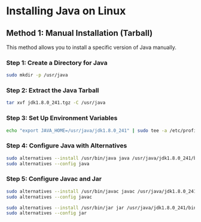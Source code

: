# Installing Java on Linux

## Method 1: Manual Installation (Tarball)

This method allows you to install a specific version of Java manually.

### **Step 1: Create a Directory for Java**
```bash
sudo mkdir -p /usr/java

```

### **Step 2: Extract the Java Tarball**
```bash
tar xvf jdk1.8.0_241.tgz -C /usr/java
```

### **Step 3: Set Up Environment Variables**
```bash
echo "export JAVA_HOME=/usr/java/jdk1.8.0_241" | sudo tee -a /etc/profile
```

### **Step 4: Configure Java with Alternatives**
```bash
sudo alternatives --install /usr/bin/java java /usr/java/jdk1.8.0_241/bin/java 2
sudo alternatives --config java
```

### **Step 5: Configure Javac and Jar**
```bash
sudo alternatives --install /usr/bin/javac javac /usr/java/jdk1.8.0_241/bin/javac 2
sudo alternatives --config javac

sudo alternatives --install /usr/bin/jar jar /usr/java/jdk1.8.0_241/bin/jar 2
sudo alternatives --config jar
```